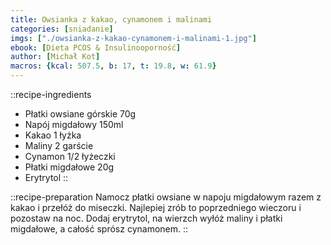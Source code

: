 ```yaml
---
title: Owsianka z kakao, cynamonem i malinami
categories: [sniadanie]
imgs: ["./owsianka-z-kakao-cynamonem-i-malinami-1.jpg"]
ebook: [Dieta PCOS & Insulinooporność]
author: [Michał Kot]
macros: {kcal: 507.5, b: 17, t: 19.8, w: 61.9}
---
```

::recipe-ingredients
- Płatki owsiane górskie 70g
- Napój migdałowy 150ml
- Kakao 1 łyżka
- Maliny 2 garście
- Cynamon 1/2 łyżeczki
- Płatki migdałowe 20g
- Erytrytol
::

::recipe-preparation
Namocz płatki owsiane w napoju migdałowym razem z kakao i przełóż do miseczki. Najlepiej zrób to poprzedniego wieczoru i pozostaw na noc. Dodaj erytrytol, na wierzch wyłóż maliny i płatki migdałowe, a całość sprósz cynamonem.
::